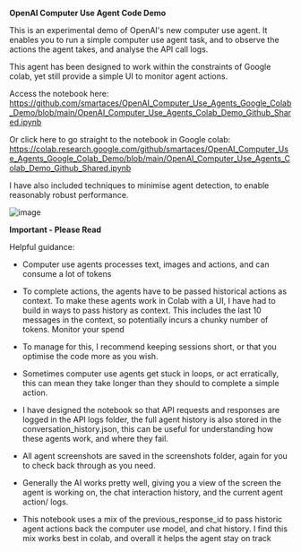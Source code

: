 **OpenAI Computer Use Agent Code Demo**

This is an experimental demo of OpenAI's new computer use agent. It enables you to run a simple computer use agent task, and to observe the actions the agent takes, and analyse the API call logs.

This agent has been designed to work within the constraints of Google colab, yet still provide a simple UI to monitor agent actions.

Access the notebook here: https://github.com/smartaces/OpenAI_Computer_Use_Agents_Google_Colab_Demo/blob/main/OpenAI_Computer_Use_Agents_Colab_Demo_Github_Shared.ipynb

Or click here to go straight to the notebook in Google colab: https://colab.research.google.com/github/smartaces/OpenAI_Computer_Use_Agents_Google_Colab_Demo/blob/main/OpenAI_Computer_Use_Agents_Colab_Demo_Github_Shared.ipynb

I have also included techniques to minimise agent detection, to enable reasonably robust performance.

![image](https://github.com/user-attachments/assets/3fce12a1-cca8-4aac-82bc-adc42db1982f)

**Important - Please Read**

Helpful guidance:

- Computer use agents processes text, images and actions, and can consume a lot of tokens

- To complete actions, the agents have to be passed historical actions as context. To make these agents work in Colab with a UI, I have had to build in ways to pass history as context. This includes the last 10 messages in the context, so potentially incurs a chunky number of tokens. Monitor your spend

- To manage for this, I recommend keeping sessions short, or that you optimise the code more as you wish.

- Sometimes computer use agents get stuck in loops, or act erratically, this can mean they take longer than they should to complete a simple action.

- I have designed the notebook so that API requests and responses are logged in the API logs folder, the full agent history is also stored in the conversation_history.json, this can be useful for understanding how these agents work, and where they fail.

- All agent screenshots are saved in the screenshots folder, again for you to check back through as you need.

- Generally the AI works pretty well, giving you a view of the screen the agent is working on, the chat interaction history, and the current agent action/ logs.

- This notebook uses a mix of the previous_response_id to pass historic agent actions back the computer use model, and chat history. I find this mix works best in colab, and overall it helps the agent stay on track
